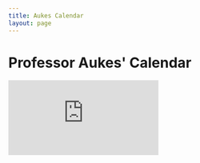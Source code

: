 ```yaml
---
title: Aukes Calendar
layout: page
---
```

Professor Aukes' Calendar
=========================
<div class="embed-responsive embed-responsive-16by9">
  <iframe src="https://calendar.google.com/calendar/embed?mode=WEEK&amp;height=600&amp;wkst=1&amp;bgcolor=%23FFFFFF&amp;src=danaukes%40gmail.com&amp;color=%238C500B&amp;src=8i13i5fvf4elhdvgu9t09cjbg0%40group.calendar.google.com&amp;color=%23711616&amp;src=tjjatp1ble5h397ceccrgamcb4%40group.calendar.google.com&amp;color=%235F6B02&amp;ctz=America%2FPhoenix" style="border-width:0" frameborder="0" scrolling="no"></iframe>
</div>
